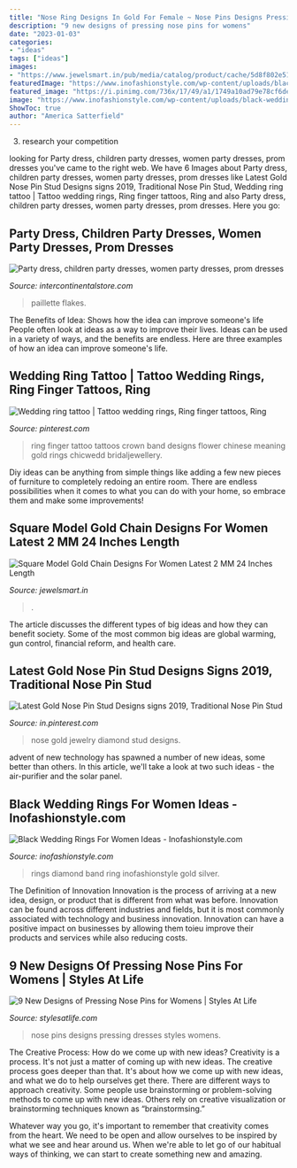 ```yaml
---
title: "Nose Ring Designs In Gold For Female ~ Nose Pins Designs Pressing Dresses Styles Womens"
description: "9 new designs of pressing nose pins for womens"
date: "2023-01-03"
categories:
- "ideas"
tags: ["ideas"]
images:
- "https://www.jewelsmart.in/pub/media/catalog/product/cache/5d8f802e5156144132b1392ee1cb9539/s/q/square-model-gold-chain-designs-for-women-jewelsmart-23101.jpg"
featuredImage: "https://www.inofashionstyle.com/wp-content/uploads/black-wedding-rings-for-women-ideas.jpg"
featured_image: "https://i.pinimg.com/736x/17/49/a1/1749a10ad79e78cf6de2cb7e700e6245.jpg"
image: "https://www.inofashionstyle.com/wp-content/uploads/black-wedding-rings-for-women-ideas.jpg"
ShowToc: true
author: "America Satterfield"
---
```



3. research your competition 

	

		
looking for Party dress, children party dresses, women party dresses, prom dresses you've came to the right web. We have 6 Images about Party dress, children party dresses, women party dresses, prom dresses like Latest Gold Nose Pin Stud Designs signs 2019, Traditional Nose Pin Stud, Wedding ring tattoo | Tattoo wedding rings, Ring finger tattoos, Ring and also Party dress, children party dresses, women party dresses, prom dresses. Here you go:
		
    
## Party Dress, Children Party Dresses, Women Party Dresses, Prom Dresses

<img loading=lazy src="https://ae01.alicdn.com/kf/H4a45e0fb87974d679fdc2201ad13c9b8b/Mirror-Sparkly-Butterfly-Nail-Sequins-Paillette-Mixed-Colors-Nail-Holographic-Glitter-3D-Flakes-Slices-Art-Accessories.jpg_640x640.jpg" onerror="this.onerror=null;this.src='https://tse1.mm.bing.net/th?id=OIP.GdOonfkFWeN3a7B_SlNCigHaHa&amp;pid=15.1';" alt="Party dress, children party dresses, women party dresses, prom dresses">

_Source: intercontinentalstore.com_

>paillette flakes. 

	

The Benefits of Idea: Shows how the idea can improve someone's life
People often look at ideas as a way to improve their lives. Ideas can be used in a variety of ways, and the benefits are endless. Here are three examples of how an idea can improve someone's life.

    
## Wedding Ring Tattoo | Tattoo Wedding Rings, Ring Finger Tattoos, Ring

<img loading=lazy src="https://i.pinimg.com/originals/c8/2a/00/c82a0067ed5e257be4a971f44adcfe93.jpg" onerror="this.onerror=null;this.src='https://tse3.mm.bing.net/th?id=OIP.Lh7PTcDo0o704rjUjPGbVQHaNK&amp;pid=15.1';" alt="Wedding ring tattoo | Tattoo wedding rings, Ring finger tattoos, Ring">

_Source: pinterest.com_

>ring finger tattoo tattoos crown band designs flower chinese meaning gold rings chicwedd bridaljewellery. 

	

Diy ideas can be anything from simple things like adding a few new pieces of furniture to completely redoing an entire room. There are endless possibilities when it comes to what you can do with your home, so embrace them and make some improvements!

    
## Square Model Gold Chain Designs For Women Latest 2 MM 24 Inches Length

<img loading=lazy src="https://www.jewelsmart.in/pub/media/catalog/product/cache/5d8f802e5156144132b1392ee1cb9539/s/q/square-model-gold-chain-designs-for-women-jewelsmart-23101.jpg" onerror="this.onerror=null;this.src='https://tse2.mm.bing.net/th?id=OIP.piWHrr2kaDojOCL6C3Rp-wHaHa&amp;pid=15.1';" alt="Square Model Gold Chain Designs For Women Latest 2 MM 24 Inches Length">

_Source: jewelsmart.in_

>. 

	

The article discusses the different types of big ideas and how they can benefit society. Some of the most common big ideas are global warming, gun control, financial reform, and health care.

    
## Latest Gold Nose Pin Stud Designs Signs 2019, Traditional Nose Pin Stud

<img loading=lazy src="https://i.pinimg.com/736x/17/49/a1/1749a10ad79e78cf6de2cb7e700e6245.jpg" onerror="this.onerror=null;this.src='https://tse4.mm.bing.net/th?id=OIP.Nu5fh9CSGorjutRViyg2jAHaHN&amp;pid=15.1';" alt="Latest Gold Nose Pin Stud Designs signs 2019, Traditional Nose Pin Stud">

_Source: in.pinterest.com_

>nose gold jewelry diamond stud designs. 

	

advent of new technology has spawned a number of new ideas, some better than others. In this article, we'll take a look at two such ideas - the air-purifier and the solar panel.

    
## Black Wedding Rings For Women Ideas - Inofashionstyle.com

<img loading=lazy src="https://www.inofashionstyle.com/wp-content/uploads/black-wedding-rings-for-women-ideas.jpg" onerror="this.onerror=null;this.src='https://tse3.mm.bing.net/th?id=OIP.88T7C6NT5arEB_cKeKWw9wHaF2&amp;pid=15.1';" alt="Black Wedding Rings For Women Ideas - Inofashionstyle.com">

_Source: inofashionstyle.com_

>rings diamond band ring inofashionstyle gold silver. 

	

The Definition of Innovation
Innovation is the process of arriving at a new idea, design, or product that is different from what was before. Innovation can be found across different industries and fields, but it is most commonly associated with technology and business innovation. Innovation can have a positive impact on businesses by allowing them toieu improve their products and services while also reducing costs.

    
## 9 New Designs Of Pressing Nose Pins For Womens | Styles At Life

<img loading=lazy src="https://www.weddingplz.com/blog/wp-content/uploads/Nathni2.jpg" onerror="this.onerror=null;this.src='https://tse3.mm.bing.net/th?id=OIP.I-aTyt32qyID5l4nv_920wHaIB&amp;pid=15.1';" alt="9 New Designs of Pressing Nose Pins for Womens | Styles At Life">

_Source: stylesatlife.com_

>nose pins designs pressing dresses styles womens. 

	

The Creative Process: How do we come up with new ideas?
Creativity is a process. It's not just a matter of coming up with new ideas. The creative process goes deeper than that. It's about how we come up with new ideas, and what we do to help ourselves get there.
There are different ways to approach creativity. Some people use brainstorming or problem-solving methods to come up with new ideas. Others rely on creative visualization or brainstorming techniques known as “brainstormsing.”

Whatever way you go, it's important to remember that creativity comes from the heart. We need to be open and allow ourselves to be inspired by what we see and hear around us. When we're able to let go of our habitual ways of thinking, we can start to create something new and amazing.

